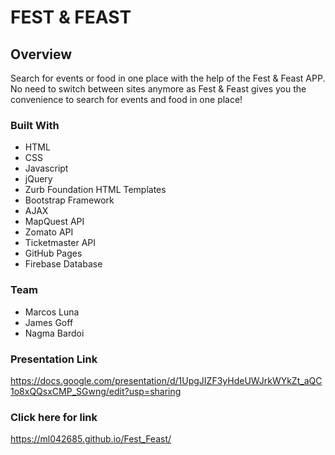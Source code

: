 # FEST & FEAST

## Overview
Search for events or food in one place with the help of the Fest & Feast APP. No need to switch between sites anymore as Fest & Feast gives you the convenience to search for events and food in one place!

### Built With
- HTML
- CSS
- Javascript
- jQuery
- Zurb Foundation HTML Templates
- Bootstrap Framework
- AJAX
- MapQuest API
- Zomato API
- Ticketmaster API
- GitHub Pages
- Firebase Database

### Team
* Marcos Luna
* James Goff
* Nagma Bardoi

### Presentation Link
https://docs.google.com/presentation/d/1UpgJIZF3yHdeUWJrkWYkZt_aQC1o8xQQsxCMP_SGwng/edit?usp=sharing

### Click here for link

https://ml042685.github.io/Fest_Feast/
